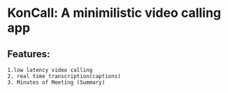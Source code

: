 # KonCall: A minimilistic video calling app
## Features:
    1.low latency video calling
    2. real time transcription(captions)
    3. Minutes of Meeting (Summary) 
